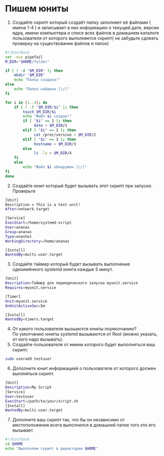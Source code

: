 # Пишем юниты

1. Создайте скрипт который создаёт папку заполняет её файлами ( имена 1-4 ) и записывает в них информацию
о текущей дате, версии ядра, имени компьютера и списе всех файлов в домашнем каталоге пользователя от которого выполняется скрипт( не забудьте сдлеать проверку на существование файлов и папок)<br />
```sh
#!/bin/bash
set -euo pipefail
M_DIR="$HOME/folder"

if [ ! -d "$M_DIR" ]; then
    mkdir "$M_DIR"
    echo "Папка создана!"
else
    echo "Папка найдена |\/|"
fi

for i in {1..4}; do
    if [ ! -f "$M_DIR/$i" ]; then
        touch $M_DIR/$i
        echo "Файл $i создан!"
        if [ "$i" == 1 ]; then
             date > $M_DIR/1
        elif [ "$i" == 2 ]; then
             cat /proc/version > $M_DIR/2
        elif [ "$i" == 3 ]; then
             hostname > $M_DIR/3
        else
             ls -la > $M_DIR/4
    fi
    else
        echo "Файл $i обнаружен |\/|"
fi
done 
```
2. Создайте юнит который будет вызывать этот скрипт при запуске. Проверьте<br />
```sh
[Unit]
Description = This is a test unit!
After=network.target

[Service]
ExecStart=/home/systemd-script
User=ananas
Group=ananas
Type=oneshot
WorkingDirectory=/home/ananas

[Install]
WantedBy=multi-user.target
```
3. Создайте таймер который будет вызывать выполнение одноимённого systemd юнита каждые 5 минут.<br />
```sh
[Unit]
Description=Таймер для периодического запуска myunit.service
Requires=myunit.service

[Timer]
Unit=myunit.service
OnUnitActiveSec=5m

[Install]
WantedBy=timers.target
```
4. От какого пользователя вызыаются юниты поумолчанию?<br />
По умолчанию юниты systemd вызываются от Root (можно указать, от кого надо вызывать).<br />
5. Создайте пользователя от имени которого будет выполняться ваш скрипт.<br />
```sh
sudo useradd testuser
```
6. Дополните юнит информацией о пользователе от которого должен выплняться скрипт.<br />
```sh
[Unit]
Description=My Script
[Service]
User=testuser
ExecStart=/path/to/your/script.sh
[Install]
WantedBy=multi-user.target
```
7. Дополните ваш скрипт так, что бы он независимо от местоположения всега выполнялся в домашней папке того кто его вызывает.<br />
```sh
#!/bin/bash
cd $HOME
echo "Выполняем скрипт в директории $HOME"
```
